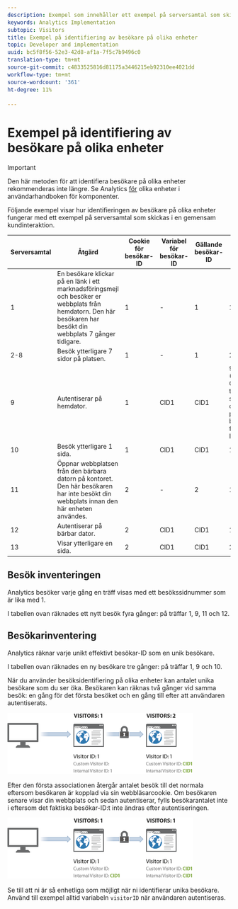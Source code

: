```yaml
---
description: Exempel som innehåller ett exempel på serversamtal som skickas i en gemensam kundinteraktion.
keywords: Analytics Implementation
subtopic: Visitors
title: Exempel på identifiering av besökare på olika enheter
topic: Developer and implementation
uuid: bc5f8f56-52e3-42d8-af1a-7f5c7b9496c0
translation-type: tm+mt
source-git-commit: c4833525816d81175a3446215eb92310ee4021dd
workflow-type: tm+mt
source-wordcount: '361'
ht-degree: 11%

---
```



# Exempel på identifiering av besökare på olika enheter

>[!IMPORTANT]
>
>Den här metoden för att identifiera besökare på olika enheter rekommenderas inte längre. Se Analytics [för](/help/components/cda/cda-home.md) olika enheter i användarhandboken för komponenter.

Följande exempel visar hur identifieringen av besökare på olika enheter fungerar med ett exempel på serversamtal som skickas i en gemensam kundinteraktion.

| Serversamtal | Åtgärd | Cookie för besökar-ID | Variabel för besökar-ID | Gällande besökar-ID | Besök sidnummer | Besöksnummer |
|--- |--- |--- |--- |--- |--- |--- |
| 1 | En besökare klickar på en länk i ett marknadsföringsmejl och besöker er webbplats från hemdatorn. Den här besökaren har besökt din webbplats 7 gånger tidigare. | 1 | - | 1 | 1 | 8 |
| 2-8 | Besök ytterligare 7 sidor på platsen. | 1 | - | 1 | 2-8 | 8 |
| 9 | Autentiserar på hemdator. | 1 | CID1 | CID1 | 9 <br>(Detta är CID1:s första träff någonsin, så det tar över och fortsätter på besökarprofilen från besökar-ID 1.) | 8 |
| 10 | Besök ytterligare 1 sida. | 1 | CID1 | CID1 | 10 | 8 |
| 11 | Öppnar webbplatsen från den bärbara datorn på kontoret. Den här besökaren har inte besökt din webbplats innan den här enheten användes. | 2 | - | 2 | 1 | 1 |
| 12 | Autentiserar på bärbar dator. | 2 | CID1 | CID1 | 1 | 9 |
| 13 | Visar ytterligare en sida. | 2 | CID1 | CID1 | 2 | 9 |

## Besök inventeringen

Analytics besöker varje gång en träff visas med ett besökssidnummer som är lika med 1.

I tabellen ovan räknades ett nytt besök fyra gånger: på träffar 1, 9, 11 och 12.

## Besökarinventering

Analytics räknar varje unikt effektivt besökar-ID som en unik besökare.

I tabellen ovan räknades en ny besökare tre gånger: på träffar 1, 9 och 10.

När du använder besöksidentifiering på olika enheter kan antalet unika besökare som du ser öka. Besökaren kan räknas två gånger vid samma besök: en gång för det första besöket och en gång till efter att användaren autentiserats.

![](assets/visitors.png)

Efter den första associationen återgår antalet besök till det normala eftersom besökaren är kopplad via sin webbläsarcookie. Om besökaren senare visar din webbplats och sedan autentiserar, fylls besökarantalet inte i eftersom det faktiska besökar-ID:t inte ändras efter autentiseringen.

![](assets/visitors_2.png)

Se till att ni är så enhetliga som möjligt när ni identifierar unika besökare. Använd till exempel alltid variabeln `visitorID` när användaren autentiseras.

